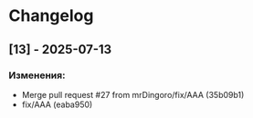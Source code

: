 # Changelog

## [13] - 2025-07-13

### Изменения:
- Merge pull request #27 from mrDingoro/fix/AAA (35b09b1)
- fix/AAA (eaba950)

<!-- Предыдущие релизы будут добавлены здесь -->
